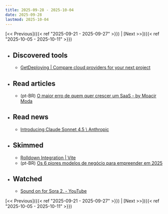 ```yaml
---
title: 2025-09-28 - 2025-10-04
date: 2025-09-28
lastmod: 2025-10-04
---
```


[<< Previous]({{< ref "2025-09-21 - 2025-09-27" >}}) | [Next >>]({{< ref "2025-10-05 - 2025-10-11" >}})

- ## Discovered tools
  - [GetDeploying | Compare cloud providers for your next project](https://getdeploying.com/)

- ## Read articles
  - (pt-BR) [O maior erro de quem quer crescer um SaaS - by Moacir Moda](https://moacirmoda.substack.com/p/o-maior-erro-de-quem-quer-crescer)

- ## Read news
  - [Introducing Claude Sonnet 4.5 \ Anthropic](https://www.anthropic.com/news/claude-sonnet-4-5)

- ## Skimmed
  - [Rolldown Integration | Vite](https://vite.dev/guide/rolldown.html-integration)
  - (pt-BR) [Os 6 piores modelos de negócio para empreender em 2025](https://microsaas.substack.com/p/os-6-piores-modelos-de-negocio-para)

- ## Watched
  - [Sound on for Sora 2. - YouTube](https://www.youtube.com/watch?v=1PaoWKvcJP0)

[<< Previous]({{< ref "2025-09-21 - 2025-09-27" >}}) | [Next >>]({{< ref "2025-10-05 - 2025-10-11" >}})
